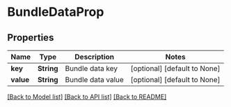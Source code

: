# BundleDataProp

## Properties
Name | Type | Description | Notes
------------ | ------------- | ------------- | -------------
**key** | **String** | Bundle data key | [optional] [default to None]
**value** | **String** | Bundle data value | [optional] [default to None]

[[Back to Model list]](../README.md#documentation-for-models) [[Back to API list]](../README.md#documentation-for-api-endpoints) [[Back to README]](../README.md)


